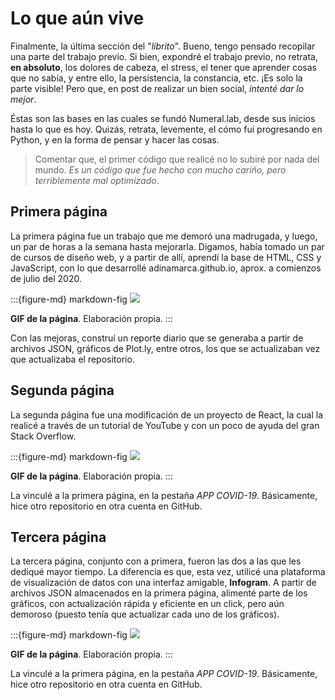 # Lo que aún vive

Finalmente, la última sección del "*librito*". Bueno, tengo pensado recopilar una parte del trabajo previo. Si bien, expondré el trabajo previo, no retrata, **en absoluto**, los dolores de cabeza, el stress, el tener que aprender cosas que no sabía, y entre ello, la persistencia, la constancia, etc. ¡Es solo la parte visible! Pero que, en post de realizar un bien social, *intenté dar lo mejor*.

Éstas son las bases en las cuales se fundó Numeral.lab, desde sus inicios hasta lo que es hoy. Quizás, retrata, levemente, el cómo fui progresando en Python, y en la forma de pensar y hacer las cosas.

> Comentar que, el primer código que realicé no lo subiré por nada del mundo. *Es un código que fue hecho con mucho cariño, pero terriblemente mal optimizado*.

## Primera página

La primera página fue un trabajo que me demoró una madrugada, y luego, un par de horas a la semana hasta mejorarla. Digamos, había tomado un par de cursos de diseño web, y a partir de allí, aprendí la base de HTML, CSS y JavaScript, con lo que desarrollé adinamarca.github.io, aprox. a comienzos de julio del 2020.

:::{figure-md} markdown-fig
<img src="../../img/page/legado/4.gif">

**GIF de la página**. Elaboración propia.
:::

Con las mejoras, construí un reporte diario que se generaba a partir de archivos JSON, gráficos de Plot.ly, entre otros, los que se actualizaban vez que actualizaba el repositorio.

## Segunda página

La segunda página fue una modificación de un proyecto de React, la cual la realicé a través de un tutorial de YouTube y con un poco de ayuda del gran Stack Overflow.

:::{figure-md} markdown-fig
<img src="../../img/page/legado/5.gif">

**GIF de la página**. Elaboración propia.
:::

La vinculé a la primera página, en la pestaña *APP COVID-19*. Básicamente, hice otro repositorio en otra cuenta en GitHub.

## Tercera página

La tercera página, conjunto con a primera, fueron las dos a las que les dediqué mayor tiempo. La diferencia es que, esta vez, utilicé una plataforma de visualización de datos con una interfaz amigable, **Infogram**. A partir de archivos JSON almacenados en la primera página, alimenté parte de los gráficos, con actualización rápida y eficiente en un click, pero aún demoroso (puesto tenía que actualizar cada uno de los gráficos).

:::{figure-md} markdown-fig
<img src="../../img/page/legado/5.gif">

**GIF de la página**. Elaboración propia.
:::

La vinculé a la primera página, en la pestaña *APP COVID-19*. Básicamente, hice otro repositorio en otra cuenta en GitHub.



